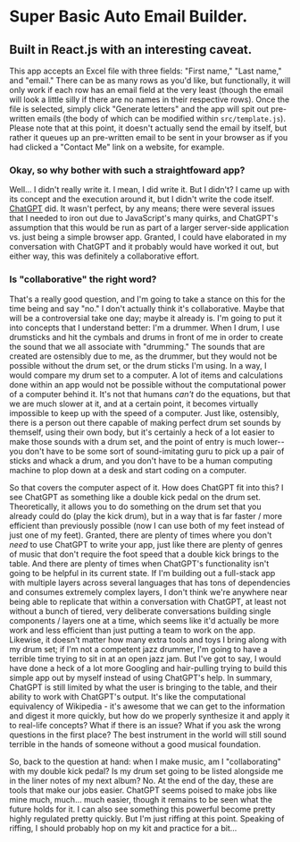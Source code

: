 # Super Basic Auto Email Builder.
## Built in React.js with an interesting caveat.

This app accepts an Excel file with three fields: "First name," "Last name," and "email." There can be as many rows as you'd like, but functionally, it will only work if each row has an email field at the very least (though the email will look a little silly if there are no names in their respective rows). Once the file is selected, simply click "Generate letters" and the app will spit out pre-written emails (the body of which can be modified within `src/template.js`). Please note that at this point, it doesn't actually send the email by itself, but rather it queues up an pre-written email to be sent in your browser as if you had clicked a "Contact Me" link on a website, for example.

### Okay, so why bother with such a straightfoward app?

Well... I didn't really write it. I mean, I did write it. But I didn't? I came up with its concept and the execution around it, but I didn't write the code itself. [ChatGPT](https://openai.com/blog/chatgpt/) did. It wasn't perfect, by any means; there were several issues that I needed to iron out due to JavaScript's many quirks, and ChatGPT's assumption that this would be run as part of a larger server-side application vs. just being a simple browser app. Granted, I could have elaborated in my conversation with ChatGPT and it probably would have worked it out, but either way, this was definitely a collaborative effort.

### Is "collaborative" the right word?

That's a really good question, and I'm going to take a stance on this for the time being and say "no." I don't actually think it's collaborative. Maybe that will be a controversial take one day; maybe it already is. I'm going to put it into concepts that I understand better: I'm a drummer. When I drum, I use drumsticks and hit the cymbals and drums in front of me in order to create the sound that we all associate with "drumming." The sounds that are created are ostensibly due to me, as the drummer, but they would not be possible without the drum set, or the drum sticks I'm using. In a way, I would compare my drum set to a computer. A lot of items and calculations done within an app would not be possible without the computational power of a computer behind it. It's not that humans _can't_ do the equations, but that we are much slower at it, and at a certain point, it becomes virtually impossible to keep up with the speed of a computer. Just like, ostensibly, there is a person out there capable of making perfect drum set sounds by themself, using their own body, but it's certainly a heck of a lot easier to make those sounds with a drum set, and the point of entry is much lower-- you don't have to be some sort of sound-imitating guru to pick up a pair of sticks and whack a drum, and you don't have to be a human computing machine to plop down at a desk and start coding on a computer.

So that covers the computer aspect of it. How does ChatGPT fit into this? I see ChatGPT as something like a double kick pedal on the drum set. Theoretically, it allows you to do something on the drum set that you already could do (play the kick drum), but in a way that is far faster / more efficient than previously possible (now I can use both of my feet instead of just one of my feet). Granted, there are plenty of times where you don't _need_ to use ChatGPT to write your app, just like there are plenty of genres of music that don't require the foot speed that a double kick brings to the table. And there are plenty of times when ChatGPT's functionality isn't going to be helpful in its current state. If I'm building out a full-stack app with multiple layers across several languages that has tons of dependencies and consumes extremely complex layers, I don't think we're anywhere near being able to replicate that within a conversation with ChatGPT, at least not without a bunch of tiered, very deliberate conversations building single components / layers one at a time, which seems like it'd actually be more work and less efficient than just putting a team to work on the app. Likewise, it doesn't matter how many extra tools and toys I bring along with my drum set; if I'm not a competent jazz drummer, I'm going to have a terrible time trying to sit in at an open jazz jam. But I've got to say, I would have done a heck of a lot more Googling and hair-pulling trying to build this simple app out by myself instead of using ChatGPT's help. In summary, ChatGPT is still limited by what the user is bringing to the table, and their ability to work with ChatGPT's output. It's like the computational equivalency of Wikipedia - it's awesome that we can get to the information and digest it more quickly, but how do we properly synthesize it and apply it to real-life concepts? What if there is an issue? What if you ask the wrong questions in the first place? The best instrument in the world will still sound terrible in the hands of someone without a good musical foundation.

So, back to the question at hand: when I make music, am I "collaborating" with my double kick pedal? Is my drum set going to be listed alongside me in the liner notes of my next album? No. At the end of the day, these are tools that make our jobs easier. ChatGPT seems poised to make jobs like mine much, much... much easier, though it remains to be seen what the future holds for it. I can also see something this powerful become pretty highly regulated pretty quickly. But I'm just riffing at this point. Speaking of riffing, I should probably hop on my kit and practice for a bit...